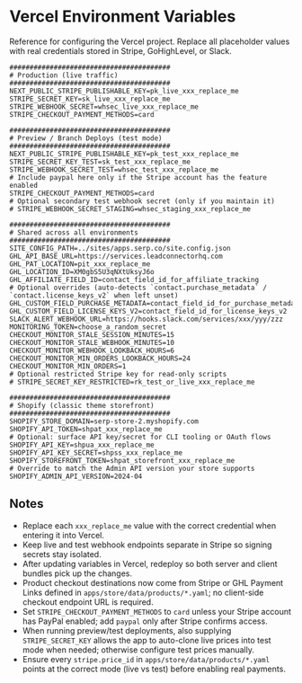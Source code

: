# Vercel Environment Variables

Reference for configuring the Vercel project. Replace all placeholder values with real credentials stored in Stripe, GoHighLevel, or Slack.

```env
########################################
# Production (live traffic)
########################################
NEXT_PUBLIC_STRIPE_PUBLISHABLE_KEY=pk_live_xxx_replace_me
STRIPE_SECRET_KEY=sk_live_xxx_replace_me
STRIPE_WEBHOOK_SECRET=whsec_live_xxx_replace_me
STRIPE_CHECKOUT_PAYMENT_METHODS=card

########################################
# Preview / Branch Deploys (test mode)
########################################
NEXT_PUBLIC_STRIPE_PUBLISHABLE_KEY=pk_test_xxx_replace_me
STRIPE_SECRET_KEY_TEST=sk_test_xxx_replace_me
STRIPE_WEBHOOK_SECRET_TEST=whsec_test_xxx_replace_me
# Include paypal here only if the Stripe account has the feature enabled
STRIPE_CHECKOUT_PAYMENT_METHODS=card
# Optional secondary test webhook secret (only if you maintain it)
# STRIPE_WEBHOOK_SECRET_STAGING=whsec_staging_xxx_replace_me

########################################
# Shared across all environments
########################################
SITE_CONFIG_PATH=../sites/apps.serp.co/site.config.json
GHL_API_BASE_URL=https://services.leadconnectorhq.com
GHL_PAT_LOCATION=pit_xxx_replace_me
GHL_LOCATION_ID=XM0gbS5U3qNXtUksyJ6o
GHL_AFFILIATE_FIELD_ID=contact_field_id_for_affiliate_tracking
# Optional overrides (auto-detects `contact.purchase_metadata` / `contact.license_keys_v2` when left unset)
GHL_CUSTOM_FIELD_PURCHASE_METADATA=contact_field_id_for_purchase_metadata
GHL_CUSTOM_FIELD_LICENSE_KEYS_V2=contact_field_id_for_license_keys_v2
SLACK_ALERT_WEBHOOK_URL=https://hooks.slack.com/services/xxx/yyy/zzz
MONITORING_TOKEN=choose_a_random_secret
CHECKOUT_MONITOR_STALE_SESSION_MINUTES=15
CHECKOUT_MONITOR_STALE_WEBHOOK_MINUTES=10
CHECKOUT_MONITOR_WEBHOOK_LOOKBACK_HOURS=6
CHECKOUT_MONITOR_MIN_ORDERS_LOOKBACK_HOURS=24
CHECKOUT_MONITOR_MIN_ORDERS=1
# Optional restricted Stripe key for read-only scripts
# STRIPE_SECRET_KEY_RESTRICTED=rk_test_or_live_xxx_replace_me

########################################
# Shopify (classic theme storefront)
########################################
SHOPIFY_STORE_DOMAIN=serp-store-2.myshopify.com
SHOPIFY_API_TOKEN=shpat_xxx_replace_me
# Optional: surface API key/secret for CLI tooling or OAuth flows
SHOPIFY_API_KEY=shpua_xxx_replace_me
SHOPIFY_API_KEY_SECRET=shpss_xxx_replace_me
SHOPIFY_STOREFRONT_TOKEN=shpat_storefront_xxx_replace_me
# Override to match the Admin API version your store supports
SHOPIFY_ADMIN_API_VERSION=2024-04
```

## Notes

- Replace each `xxx_replace_me` value with the correct credential when entering it into Vercel.
- Keep live and test webhook endpoints separate in Stripe so signing secrets stay isolated.
- After updating variables in Vercel, redeploy so both server and client bundles pick up the changes.
- Product checkout destinations now come from Stripe or GHL Payment Links defined in `apps/store/data/products/*.yaml`; no client-side checkout endpoint URL is required.
- Set `STRIPE_CHECKOUT_PAYMENT_METHODS` to `card` unless your Stripe account has PayPal enabled; add `paypal` only after Stripe confirms access.
- When running preview/test deployments, also supplying `STRIPE_SECRET_KEY` allows the app to auto-clone live prices into test mode when needed; otherwise configure test prices manually.
- Ensure every `stripe.price_id` in `apps/store/data/products/*.yaml` points at the correct mode (live vs test) before enabling real payments.
